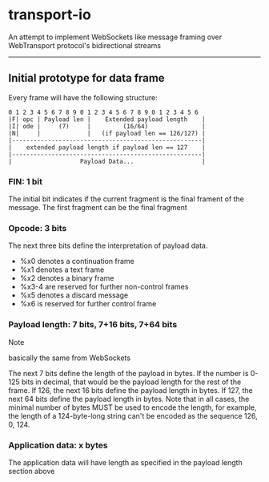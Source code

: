 # transport-io
An attempt to implement WebSockets like message framing over WebTransport 
protocol's bidirectional streams

---

## Initial prototype for data frame

Every frame will have the following structure:

 ```
 0 1 2 3 4 5 6 7 8 9 0 1 2 3 4 5 6 7 8 9 0 1 2 3 4 5 6
|F| opc | Payload len |    Extended payload length    |
|I| ode |     (7)     |         (16/64)               |
|N|     |             |   (if payload len == 126/127) |
|-----------------------------------------------------|
|    extended payload length if payload len == 127    |
|-----------------------------------------------------|
|                   Payload Data...                   |
```

### FIN: 1 bit
The initial bit indicates if the current fragment is the final frament of the 
message. The first fragment can be the final fragment

### Opcode: 3 bits
The next three bits define the interpretation of payload data.

- %x0 denotes a continuation frame
- %x1 denotes a text frame
- %x2 denotes a binary frame
- %x3-4 are reserved for further non-control frames
- %x5 denotes a discard message
- %x6 is reserved for further control frame

### Payload length: 7 bits, 7+16 bits, 7+64 bits

> [!NOTE]
> basically the same from WebSockets

The next 7 bits define the length of the payload in bytes.
If the number is 0-125 bits in decimal, that would be the payload length for 
the rest of the frame.
If 126, the next 16 bits define the payload length in bytes.
If 127, the next 64 bits define the payload length in bytes.
Note that in all cases, the minimal number of bytes MUST be used to encode the 
length, for example, the length of a 124-byte-long string can't be encoded as 
the sequence 126, 0, 124.

### Application data: x bytes
The application data will have length as specified in the payload length 
section above

